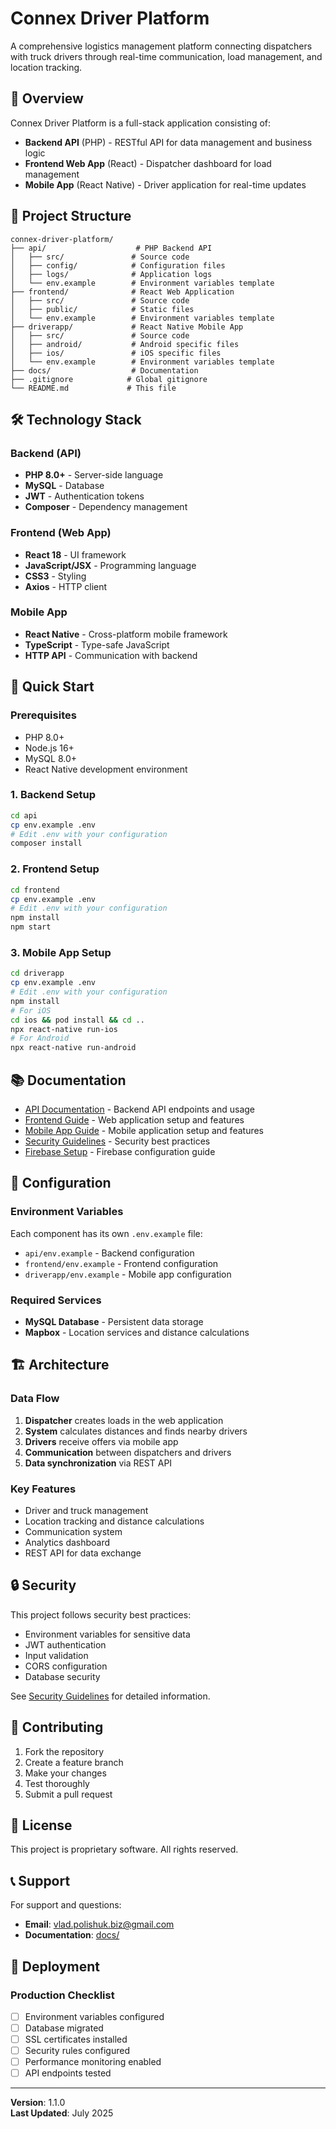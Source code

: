 # Connex Driver Platform

A comprehensive logistics management platform connecting dispatchers with truck drivers through real-time communication, load management, and location tracking.

## 🚀 Overview

Connex Driver Platform is a full-stack application consisting of:
- **Backend API** (PHP) - RESTful API for data management and business logic
- **Frontend Web App** (React) - Dispatcher dashboard for load management
- **Mobile App** (React Native) - Driver application for real-time updates

## 📁 Project Structure

```
connex-driver-platform/
├── api/                    # PHP Backend API
│   ├── src/               # Source code
│   ├── config/            # Configuration files
│   ├── logs/              # Application logs
│   └── env.example        # Environment variables template
├── frontend/              # React Web Application
│   ├── src/               # Source code
│   ├── public/            # Static files
│   └── env.example        # Environment variables template
├── driverapp/             # React Native Mobile App
│   ├── src/               # Source code
│   ├── android/           # Android specific files
│   ├── ios/               # iOS specific files
│   └── env.example        # Environment variables template
├── docs/                  # Documentation
├── .gitignore            # Global gitignore
└── README.md             # This file
```

## 🛠️ Technology Stack

### Backend (API)
- **PHP 8.0+** - Server-side language
- **MySQL** - Database
- **JWT** - Authentication tokens
- **Composer** - Dependency management

### Frontend (Web App)
- **React 18** - UI framework
- **JavaScript/JSX** - Programming language
- **CSS3** - Styling
- **Axios** - HTTP client

### Mobile App
- **React Native** - Cross-platform mobile framework
- **TypeScript** - Type-safe JavaScript
- **HTTP API** - Communication with backend

## 🚀 Quick Start

### Prerequisites
- PHP 8.0+
- Node.js 16+
- MySQL 8.0+
- React Native development environment

### 1. Backend Setup
```bash
cd api
cp env.example .env
# Edit .env with your configuration
composer install
```

### 2. Frontend Setup
```bash
cd frontend
cp env.example .env
# Edit .env with your configuration
npm install
npm start
```

### 3. Mobile App Setup
```bash
cd driverapp
cp env.example .env
# Edit .env with your configuration
npm install
# For iOS
cd ios && pod install && cd ..
npx react-native run-ios
# For Android
npx react-native run-android
```

## 📚 Documentation

- [API Documentation](docs/API.md) - Backend API endpoints and usage
- [Frontend Guide](docs/FRONTEND.md) - Web application setup and features
- [Mobile App Guide](docs/MOBILE.md) - Mobile application setup and features
- [Security Guidelines](SECURITY_GUIDELINES.md) - Security best practices
- [Firebase Setup](docs/FIREBASE.md) - Firebase configuration guide

## 🔧 Configuration

### Environment Variables
Each component has its own `.env.example` file:
- `api/env.example` - Backend configuration
- `frontend/env.example` - Frontend configuration  
- `driverapp/env.example` - Mobile app configuration

### Required Services
- **MySQL Database** - Persistent data storage
- **Mapbox** - Location services and distance calculations

## 🏗️ Architecture

### Data Flow
1. **Dispatcher** creates loads in the web application
2. **System** calculates distances and finds nearby drivers
3. **Drivers** receive offers via mobile app
4. **Communication** between dispatchers and drivers
5. **Data synchronization** via REST API

### Key Features
- Driver and truck management
- Location tracking and distance calculations
- Communication system
- Analytics dashboard
- REST API for data exchange

## 🔒 Security

This project follows security best practices:
- Environment variables for sensitive data
- JWT authentication
- Input validation
- CORS configuration
- Database security

See [Security Guidelines](SECURITY_GUIDELINES.md) for detailed information.

## 🤝 Contributing

1. Fork the repository
2. Create a feature branch
3. Make your changes
4. Test thoroughly
5. Submit a pull request

## 📄 License

This project is proprietary software. All rights reserved.

## 📞 Support

For support and questions:
- **Email**: vlad.polishuk.biz@gmail.com
- **Documentation**: [docs/](docs/)

## 🚀 Deployment

### Production Checklist
- [ ] Environment variables configured
- [ ] Database migrated
- [ ] SSL certificates installed
- [ ] Security rules configured
- [ ] Performance monitoring enabled
- [ ] API endpoints tested

---

**Version**: 1.1.0  
**Last Updated**: July 2025